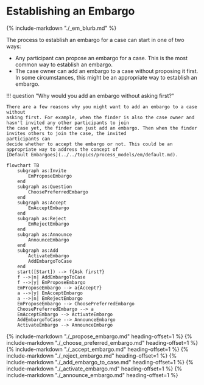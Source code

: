 # Establishing an Embargo

{% include-markdown "./_em_blurb.md" %}

The process to establish an embargo for a case can start in
one of two ways:

- Any participant can propose an embargo for a case. This is the most common
  way to establish an embargo.
- The case owner can add an embargo to a case without proposing it first. In some circumstances, this might be an
  appropriate way to establish an embargo.

!!! question "Why would you add an embargo without asking first?"

    There are a few reasons why you might want to add an embargo to a case without
    asking first. For example, when the finder is also the case owner and hasn't invited any other participants to join
    the case yet, the finder can just add an embargo. Then when the finder invites others to join the case, the invited
    participants can
    decide whether to accept the embargo or not. This could be an appropriate way to address the concept of
    [Default Embargoes](../../topics/process_models/em/default.md).

```mermaid
flowchart TB
    subgraph as:Invite
        EmProposeEmbargo
    end
    subgraph as:Question
        ChoosePreferredEmbargo
    end
    subgraph as:Accept
        EmAcceptEmbargo
    end
    subgraph as:Reject
        EmRejectEmbargo
    end
    subgraph as:Announce
        AnnounceEmbargo
    end
    subgraph as:Add
        ActivateEmbargo
        AddEmbargoToCase
    end
    start([Start]) --> f{Ask first?}
    f -->|n| AddEmbargoToCase
    f -->|y| EmProposeEmbargo
    EmProposeEmbargo --> a{Accept?}
    a -->|y| EmAcceptEmbargo
    a -->|n| EmRejectEmbargo
    EmProposeEmbargo --> ChoosePreferredEmbargo
    ChoosePreferredEmbargo --> a
    EmAcceptEmbargo --> ActivateEmbargo
    AddEmbargoToCase --> AnnounceEmbargo
    ActivateEmbargo --> AnnounceEmbargo
```

{% include-markdown "./_propose_embargo.md" heading-offset=1 %}
{% include-markdown "./_choose_preferred_embargo.md" heading-offset=1 %}
{% include-markdown "./_accept_embargo.md" heading-offset=1 %}
{% include-markdown "./_reject_embargo.md" heading-offset=1 %}
{% include-markdown "./_add_embargo_to_case.md" heading-offset=1 %}
{% include-markdown "./_activate_embargo.md" heading-offset=1 %}
{% include-markdown "./_announce_embargo.md" heading-offset=1 %}
